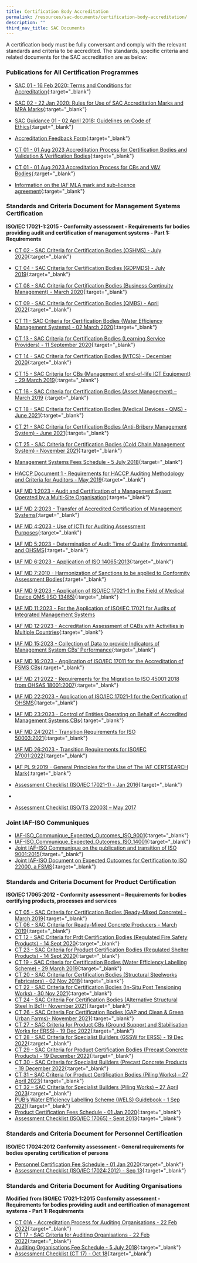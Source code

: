 ```yaml
---
title: Certification Body Accreditation
permalink: /resources/sac-documents/certification-body-accreditation/
description: ""
third_nav_title: SAC Documents
---
```

A certification body must be fully conversant and comply with the relevant standards and criteria to be accredited. The standards, specific criteria and related documents for the SAC accreditation are as below:

### Publications for All Certification Programmes
* [SAC 01 - 16 Feb 2020: Terms and Conditions for Accreditation](/files/Documents/Laboratory%20Accreditation/SAC-01-16Feb2020.pdf){:target="\_blank"}
* [SAC 02 - 22 Jan 2020: Rules for Use of SAC Accreditation Marks and MRA Marks](/files/Documents/Laboratory%20Accreditation/SAC-02-22-Jan-20.pdf){:target="\_blank"}
* [SAC Guidance 01 - 02 April 2018: Guidelines on Code of Ethics](/files/Documents/SAC-Guidance-01-Guidelines-on-Code-of-Ethics-(02-April-2018).pdf){:target="\_blank"}
* [Accreditation Feedback Form](/files/Documents/SACFM10-AC-feedback-form-15-Jul-19.doc){:target="\_blank"}
* [CT 01 - 01 Aug 2023 Accreditation Process for Certification Bodies and Validation & Verification Bodies](https://go.gov.sg/ct-01-01aug2023.pdf){:target="\_blank"}



* [CT 01 - 01 Aug 2023 Accreditation Process for CBs and V&V Bodies](/files/Documents/Management%20system%20and%20products%20certification/ct-01-01aug2023.pdf){:target="\_blank"}
* [Information on the IAF MLA mark and sub-licence agreement](/files/Documents/Management%20system%20and%20products%20certification/IAF-ML2-(2016-Issue-3).pdf){:target="\_blank"}

### Standards and Criteria Document for Management Systems Certification

**ISO/IEC 17021-1:2015 - Conformity assessment - Requirements for bodies providing audit and certification of management systems - Part 1: Requirements**

* [CT 02 - SAC Criteria for Certification Bodies (OSHMS) - July 2020](/files/Documents/Management%20system%20and%20products%20certification/CT-02-15-Jul-2020-SAC-Criteria-for-OHSMS.pdf){:target="\_blank"}
* [CT 04 - SAC Criteria for Certification Bodies (GDPMDS) - July 2019](/files/Documents/Management%20system%20and%20products%20certification/CT-04-(17-July-2019).pdf){:target="\_blank"}
* [CT 08 - SAC Criteria for Certification Bodies (Business Continuity Management) - March 2020](/files/Documents/Management%20system%20and%20products%20certification/CT-08-02-March-2020-(BCM).pdf){:target="\_blank"}
* [CT 09 - SAC Criteria for Certification Bodies (QMBS) - April 2022](/files/Documents/ct-09-07april2022.pdf){:target="\_blank"}
* [CT 11 - SAC Criteria for Certification Bodies (Water Efficiency Management Systems) - 02 March 2020](/files/Documents/Management%20system%20and%20products%20certification/CT-11-02-March-2020-(WEMS).pdf){:target="\_blank"}
* [CT 13 - SAC Criteria for Certification Bodies (Learning Service Providers) - 11 September 2020](/files/Documents/Management%20system%20and%20products%20certification/CT-13-11-September-2020.pdf){:target="\_blank"}
* [CT 14 - SAC Criteria for Certification Bodies (MTCS) - December 2020](/files/Documents/ct%2014%20(mtcs),%2021%20dec%202020.pdf){:target="\_blank"}
* [CT 15 - SAC Criteria for CBs (Management of end-of-life ICT Equipment) - 29 March 2019](/files/Documents/Management%20system%20and%20products%20certification/CT-15-(29-March-2019).pdf){:target="\_blank"}
* [CT 16 - SAC Criteria for Certification Bodies (Asset Management) – March 2019](/files/Documents/Management%20system%20and%20products%20certification/CT-16-(29-March-2019).pdf)
{:target="\_blank"}
* [CT 18 - SAC Criteria for Certification Bodies (Medical Devices - QMS) - June 2021](){:target="\_blank"}
* [CT 21 - SAC Criteria for Certification Bodies (Anti-Bribery Management System) - June 2021](/files/Documents/ct-21-01-june-2021.pdf){:target="\_blank"}
* [CT 25 - SAC Criteria for Certification Bodies (Cold Chain Management System) - November 2021](/files/Documents/ct-25-16-nov-2021.pdf){:target="\_blank"}
* [Management Systems Fees Schedule - 5 July 2018](/files/Documents/Management%20system%20and%20products%20certification/MS-Fees-Schedule-(MSDOC04)-5-July-2018.pdf){:target="\_blank"}
* [HACCP Document 1 - Requirements for HACCP Auditing Methodology and Criteria for Auditors - May 2019](/files/Documents/Management%20system%20and%20products%20certification/SAC-HACCP-Doc-1_28-May-2019.pdf){:target="\_blank"}

* [IAF MD 1:2023 - Audit and Certification of a Management Sysem Operated by a Multi-Site Organisation](/files/Documents/iaf-md-1-issue2-version2-2023.pdf){:target="_blank"}

* [IAF MD 2:2023 - Transfer of Accredited Certification of Management Systems](/files/Documents/iaf-md-2-issue2-version2-2023.pdf){:target="_blank"}
* [IAF MD 4:2023 - Use of ICT) for Auditing Assessment Purposes](/files/Documents/iaf-md-4-issue2-version4-2023.pdf){:target="_blank"}
* [IAF MD 5:2023 - Determination of Audit Time of Quality, Environmental, and OHSMS](/files/iaf-md-5-issue4-version3-2023.pdf){:target="_blank"}
* [IAF MD 6:2023 - Application of ISO 14065:2013](/files/iaf-md-6-issue2-version2-2023.pdf){:target="_blank"}

* [IAF MD 7:2010 - Harmonization of Sanctions to be applied to Conformity Assessment Bodies](/files/Documents/Management%20system%20and%20products%20certification/IAF-MD7-2010.pdf){:target="\_blank"}
* [IAF MD 9:2023 - Application of ISO/IEC 17021-1 in the Field of Medical Device QMS (ISO 13485)](/files/iaf-md-9-issue4-version2-2023.pdf){:target="\_blank"}
* [IAF MD 11:2023 - For the Application of ISO/IEC 17021 for Audits of Integrated Management Systems](/files/Documents/iaf-md-11-issue1-version4-2023.pdf)

* [IAF MD 12:2023 - Accreditation Assessment of CABs with Activities in Multiple Countries](/files/iaf-md-12-issue2-version2-2023.pdf){:target="_blank"}

* [IAF MD 15:2023 - Collection of Data to provide Indicators of Management System CBs' Performance](/files/iaf-md-15-issue1-version2-2023.pdf){:target="_blank"}

* [IAF MD 16:2023 - Application of ISO/IEC 17011 for the Accreditation of FSMS CBs](/files/iaf-md-16-issue1-version3-2023.pdf){:target="_blank"}

* [IAF MD 21:2022 - Requirements for the Migration to ISO 45001:2018 from OHSAS 18001:2007](/files/Documents/Management%20system%20and%20products%20certification/IAF_MD21_Migration_to_ISO_45001_2018_Pub_Version_3_01022022.pdf){:target="\_blank"}
* [IAF MD 22:2023 - Application of ISO/IEC 17021-1 for the Certification of OHSMS](/files/iaf-md-22-issue2-version2-2023.pdf){:target="_blank"}

* [IAF MD 23:2023 - Control of Entities Operating on Behalf of Accredited Management Systems CBs](/files/iaf-md-23-2023.pdf){:target="_blank"}
* [IAF MD 24:2021 - Transition Requirements for ISO 50003:2021](/files/documents/IAF-MD-2-Issue-1.pdf){:target="_blank"}

* [IAF MD 26:2023 - Transition Requirements for ISO/IEC 27001:2022](/files/Documents/iaf_md26_issue_2_15012023.pdf){:target="_blank"}

* [IAF PL 9:2019 - General Principles for the Use of The IAF CERTSEARCH Mark](/files/iaf-pl-9-issue1-version2-023.pdf){:target="_blank"}

* [Assessment Checklist (ISO/IEC 17021-1) - Jan 2016](/files/documents/management-system-and-products-certification/17021-1-checklist-Jan-16.doc){:target="_blank"}
* 

* [Assessment Checklist (ISO/TS 22003) – May 2017](/files/Documents/Management%20system%20and%20products%20certification/MPFM25C-FSMS-checklist-(May-17).doc)

### Joint IAF-ISO Communiques 
* [IAF-ISO_Communique_Expected_Outcomes_ISO_9001](/files/Documents/Management%20system%20and%20products%20certification/IAF-ISO_Communique_Expected_Outcomes_ISO_9001.pdf){:target="_blank"}
* [IAF-ISO_Communique_Expected_Outcomes_ISO_14001](/files/Documents/Management%20system%20and%20products%20certification/IAF-ISO_Communique_Expected_Outcomes_ISO_14001.pdf){:target="\_blank"}
* [Joint IAF-ISO Communique on the publication and transition of ISO 9001:2015](/files/Documents/Management%20system%20and%20products%20certification/Joint-IAF-ISO-Communique-on-the-publication-and-transition-08Oct%202015.pdf){:target="\_blank"}
* [Joint IAF-ISO Document on Expected Outcomes for Certification to ISO 22000, a FSMS](){:target="\_blank"}


### Standards and Criteria Document for Product Certification

**ISO/IEC 17065:2012 - Conformity assessment – Requirements for bodies certifying products, processes and services**
* [CT 05 - SAC Criteria for Certification Bodies (Ready-Mixed Concrete) - March 2019](/files/Documents/Management%20system%20and%20products%20certification/CT-05-(29-March-2019).pdf){:target="\_blank"}
* [CT 06 - SAC Criteria for Ready-Mixed Concrete Producers - March 2019](/files/Documents/Management%20system%20and%20products%20certification/CT-06-(29-March-2019).pdf){:target="\_blank"}
* [CT 12 - SAC Criteria for Prdt Certification Bodies (Regulated Fire Safety Products) - 14 Sept 2020](/files/Documents/Management%20system%20and%20products%20certification/CT-12-14-September-2020.pdf){:target="\_blank"}
* [CT 23 - SAC Criteria for Product Certification Bodies (Regulated Shelter Products) - 14 Sept 2020](/files/Documents/Management%20system%20and%20products%20certification/CT-23-14-September-2020.pdf){:target="\_blank"}
* [CT 19 - SAC Criteria for Certification Bodies (Water Efficiency Labelling Scheme) - 29 March 2019](/files/Documents/Management%20system%20and%20products%20certification/CT-19-(29-March-2019).pdf){:target="\_blank"}
* [CT 20 - SAC Criteria for Certification Bodies (Structural Steelworks Fabricators) - 02 Nov 2018](/files/Documents/Management%20system%20and%20products%20certification/CT-20-(2-Nov-18).pdf){:target="\_blank"}
* [CT 22 - SAC Criteria for Certification Bodies (In-Situ Post Tensioning Works) - 30 Nov 2021](/files/Documents/Management%20system%20and%20products%20certification/CT-22-30Nov2021-In-Situ-Post-Tensioning-Works.pdf){:target="\_blank"}
* [CT 24 - SAC Criteria For Certification Bodies (Alternative Structural Steel In Bc1)- November 2021](/files/Documents/Management%20system%20and%20products%20certification/CT-24-30-Nov-2021.pdf){:target="\_blank"}
* [CT 26 - SAC Criteria For Certification Bodies (GAP and Clean & Green Urban Farms)- November 2021](/files/Documents/Management%20system%20and%20products%20certification/SAC%20CT%2026_25%20Nov%202021.pdf){:target="\_blank"}
* [CT 27 - SAC Criteria for Product CBs (Ground Support and Stabilisation Works for ERSS) - 19 Dec 2022](){:target="\_blank"}
* [CT 28 - SAC Criteria for Specialist Builders (GSSW for ERSS) - 19 Dec 2022](){:target="\_blank"}
* [CT 29 - SAC Criteria for Product Certification Bodies (Precast Concrete Products) - 19 December 2022](){:target="\_blank"}
* [CT 30 - SAC Criteria for Specialist Builders (Precast Concrete Products - 19 December 2022](/files/Documents/ct-30-19dec2022.pdf){:target="\_blank"}
* [CT 31 – SAC Criteria for Product Certification Bodies (Piling Works) – 27 April 2023](){:target="\_blank"}
* [CT 32 – SAC Criteria for Specialist Builders (Piling Works) – 27 April 2023](){:target="\_blank"}
* [PUB’s Water Efficiency Labelling Scheme (WELS) Guidebook - 1 Sep 2021](/files/Documents/Management%20system%20and%20products%20certification/WELS-Guidebook-2021.pdf){:target="\_blank"}
* [Product Certification Fees Schedule - 01 Jan 2020](/files/Documents/Management%20system%20and%20products%20certification/Pdt-Fees-Schedule-(PDOC04)-1-Jan-2020.pdf){:target="\_blank"}
* [Assessment Checklist (ISO/IEC 17065) - Sept 2013](/files/Documents/Management%20system%20and%20products%20certification/17065-checklist-Sep-13.docx){:target="\_blank"}

### Standards and Criteria Document for Personnel Certification

**ISO/IEC 17024:2012 Conformity assessment - General requirements for bodies operating certification of persons**
* [Personnel Certification Fee Schedule - 01 Jan 2020](/files/Documents/Management%20system%20and%20products%20certification/PC-Fees-Schedule-(PCDOC04)-1-Jan-2020.pdf){:target="\_blank"}
* [Assessment Checklist (ISO/IEC 17024:2012) - Sep 13](/files/Documents/Management%20system%20and%20products%20certification/17024-checklist-Sep-13.docx){:target="\_blank"}

### Standards and Criteria Document for Auditing Organisations

**Modified from ISO/IEC 17021-1:2015 Conformity assessment - Requirements for bodies providing audit and certification of management systems - Part 1: Requirements**

* [CT 01A - Accreditation Process for Auditing Organisations - 22 Feb 2022](){:target="\_blank"}
* [CT 17 - SAC Criteria for Auditing Organisations - 22 Feb 2022](){:target="\_blank"}
* [Auditing Organisations Fee Schedule - 5 July 2018](/files/Documents/Management%20system%20and%20products%20certification/AO-Fees-Schedule-(AODOC04)-5-July-2018.pdf){:target="\_blank"}
* [Assessment Checklist (CT 17) - Oct 18](/files/Documents/Management%20system%20and%20products%20certification/Assessment-Checklist-(CT-17)-01-October-2018.docx){:target="\_blank"}